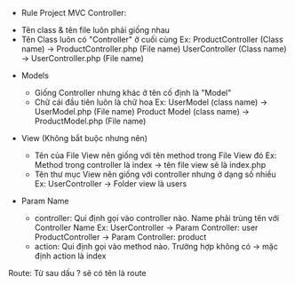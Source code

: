 -  Rule Project MVC
   Controller:

*  Tên class & tên file luôn phải giống nhau
*  Tên Class luôn có "Controller" ở cuối cùng
   Ex: ProductController (Class name) -> ProductController.php (File name)
   UserController (Class name) -> UserController.php (File name)

-  Models

   + Giống Controller nhưng khác ở tên cố định là "Model"
   + Chữ cái đầu tiên luôn là chữ hoa
   Ex: UserModel (class name) -> UserModel.php (File name)
       Product Model (class name) -> ProductModel.php (File name)

-  View (Không bắt buộc nhưng nên)
   -  Tên của File View nên giống với tên method trong File View đó
      Ex: Method trong controller là index -> tên file view sẽ là index.php
   -  Tên thư mục View nên giống với controller nhưng ở dạng số nhiều
      Ex: UserController -> Folder view là users
-  Param Name
   +  controller: Qui định gọi vào controller nào. Name phải trùng tên với Controller Name
   Ex: UserController -> Param Controller: user
       ProductController -> Param Controller: product
   +  action: Qui định gọi vào method nào. Trường hợp không có -> mặc định action là index

Route: Từ sau dấu ? sẽ có tên là route 
